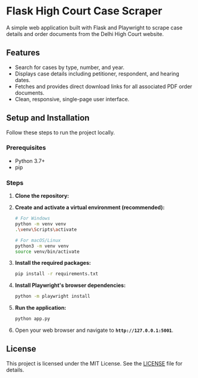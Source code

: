 # Flask High Court Case Scraper

A simple web application built with Flask and Playwright to scrape case details and order documents from the Delhi High Court website.

## Features

-   Search for cases by type, number, and year.
-   Displays case details including petitioner, respondent, and hearing dates.
-   Fetches and provides direct download links for all associated PDF order documents.
-   Clean, responsive, single-page user interface.

## Setup and Installation

Follow these steps to run the project locally.

### Prerequisites

-   Python 3.7+
-   pip

### Steps

1.  **Clone the repository:**

2.  **Create and activate a virtual environment (recommended):**
    ```bash
    # For Windows
    python -m venv venv
    .\venv\Scripts\activate

    # For macOS/Linux
    python3 -m venv venv
    source venv/bin/activate
    ```

3.  **Install the required packages:**
    ```bash
    pip install -r requirements.txt
    ```

4.  **Install Playwright's browser dependencies:**
    ```bash
    python -m playwright install
    ```

5.  **Run the application:**
    ```bash
    python app.py
    ```

6.  Open your web browser and navigate to **`http://127.0.0.1:5001`**.

## License

This project is licensed under the MIT License. See the [LICENSE](LICENSE) file for details.
